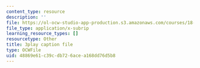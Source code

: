 ```yaml
---
content_type: resource
description: ''
file: https://ol-ocw-studio-app-production.s3.amazonaws.com/courses/18-03sc-differential-equations-fall-2011/48869e61c39cdb726acea168dd76d5b8_sZ2qulI6GEk.srt
file_type: application/x-subrip
learning_resource_types: []
resourcetype: Other
title: 3play caption file
type: OCWFile
uid: 48869e61-c39c-db72-6ace-a168dd76d5b8
---
```

